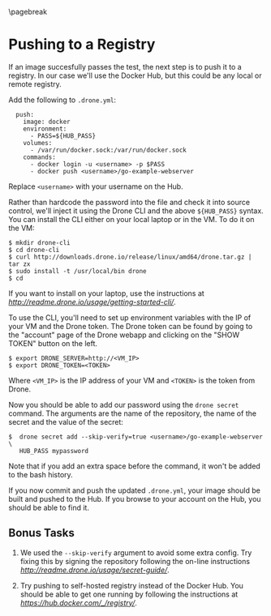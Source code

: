 \pagebreak
 
# Pushing to a Registry

If an image succesfully passes the test, the next step is to push it to a
registry. In our case we'll use the Docker Hub, but this could be any local or
remote registry.

Add the following to `.drone.yml`:

```
  push:
    image: docker
    environment:
      - PASS=${HUB_PASS}
    volumes:
      - /var/run/docker.sock:/var/run/docker.sock
    commands:
      - docker login -u <username> -p $PASS
      - docker push <username>/go-example-webserver
```

Replace `<username>` with your username on the Hub.

Rather than hardcode the password into the file and check it into source
control, we'll inject it using the Drone CLI and the above `${HUB_PASS}` syntax.
You can install the CLI either on your local laptop or in the VM. To do it on
the VM:

```
$ mkdir drone-cli
$ cd drone-cli
$ curl http://downloads.drone.io/release/linux/amd64/drone.tar.gz | tar zx
$ sudo install -t /usr/local/bin drone
$ cd
```

If you want to install on your laptop, use the instructions at
_http://readme.drone.io/usage/getting-started-cli/_.

To use the CLI, you'll need to set up environment variables with the IP of your
VM and the Drone token. The Drone token can be found by going to the "account" page of the Drone webapp and clicking on the "SHOW TOKEN" button on the left. 

```
$ export DRONE_SERVER=http://<VM_IP>
$ export DRONE_TOKEN=<TOKEN>
```

Where `<VM_IP>` is the IP address of your VM and `<TOKEN>` is the token from
Drone.

Now you should be able to add our password using the `drone secret` command. The
arguments are the name of the repository, the name of the secret and the value
of the secret:

```
$  drone secret add --skip-verify=true <username>/go-example-webserver \
   HUB_PASS mypassword
```

Note that if you add an extra space before the command, it won't be added to the
bash history.

If you now commit and push the updated `.drone.yml`, your image should be built
and pushed to the Hub. If you browse to your account on the Hub, you should be
able to find it.


## Bonus Tasks

1) We used the `--skip-verify` argument to avoid some extra config. Try fixing this
by signing the repository following the on-line instructions _http://readme.drone.io/usage/secret-guide/_.

2) Try pushing to self-hosted registry instead of the Docker Hub. You should be
able to get one running by following the instructions at _https://hub.docker.com/_/registry/_.
